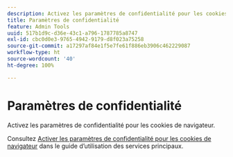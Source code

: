 ```yaml
---
description: Activez les paramètres de confidentialité pour les cookies de navigateur.
title: Paramètres de confidentialité
feature: Admin Tools
uuid: 517b1d9c-d36e-43c1-a796-1787785a8747
exl-id: cbc0d0e3-9765-4942-9179-d8f023a75258
source-git-commit: a17297af84e1f5e7fe61f886eb3906c462229087
workflow-type: ht
source-wordcount: '40'
ht-degree: 100%

---
```


# Paramètres de confidentialité

Activez les paramètres de confidentialité pour les cookies de navigateur.

Consultez [Activer les paramètres de confidentialité pour les cookies de navigateur](https://experienceleague.adobe.com/docs/core-services/interface/ec-cookies/browser-cookie-settings.html?lang=fr) dans le guide d’utilisation des services principaux.
